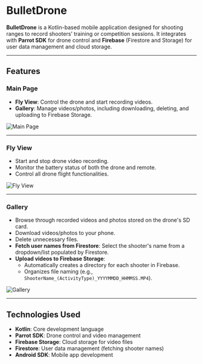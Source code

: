 # BulletDrone

**BulletDrone** is a Kotlin-based mobile application designed for shooting ranges to record shooters’ training or competition sessions. It integrates with **Parrot SDK** for drone control and **Firebase** (Firestore and Storage) for user data management and cloud storage.

---

## Features

### Main Page
- **Fly View**: Control the drone and start recording videos.
- **Gallery**: Manage videos/photos, including downloading, deleting, and uploading to Firebase Storage.

![Main Page](screenshots/Screenshot_20241217_165436_BulletDrone.jpg)

---

### Fly View
- Start and stop drone video recording.
- Monitor the battery status of both the drone and remote.
- Control all drone flight functionalities.

![Fly View](screenshots/Screenshot_20241217_165507_BulletDrone.jpg)

---

### Gallery
- Browse through recorded videos and photos stored on the drone's SD card.
- Download videos/photos to your phone.
- Delete unnecessary files.
- **Fetch user names from Firestore**: Select the shooter's name from a dropdown/list populated by Firestore.
- **Upload videos to Firebase Storage**:
  - Automatically creates a directory for each shooter in Firebase.
  - Organizes file naming (e.g., `ShooterName_(ActivityType)_YYYYMMDD_HHMMSS.MP4`).

![Gallery](screenshots/Screenshot_20241217_165527_BulletDrone.jpg)

---

## Technologies Used
- **Kotlin**: Core development language  
- **Parrot SDK**: Drone control and video management  
- **Firebase Storage**: Cloud storage for video files  
- **Firestore**: User data management (fetching shooter names)  
- **Android SDK**: Mobile app development
